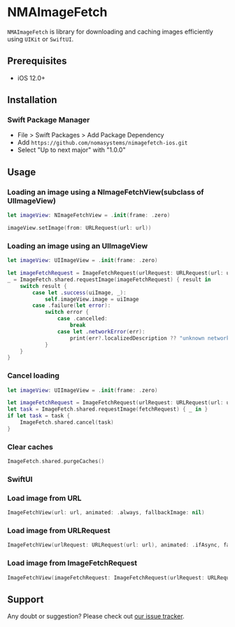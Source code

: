# NMAImageFetch

`NMAImageFetch` is library for downloading and caching images efficiently using `UIKit` or `SwiftUI`.

## Prerequisites

* iOS 12.0+

## Installation

### Swift Package Manager

* File > Swift Packages > Add Package Dependency
* Add `https://github.com/nomasystems/nimagefetch-ios.git`
* Select "Up to next major" with "1.0.0"

## Usage

### Loading an image using a NImageFetchView(subclass of UIImageView)

```swift
let imageView: NImageFetchView = .init(frame: .zero)

imageView.setImage(from: URLRequest(url: url))
```

### Loading an image using an UIImageView
```swift
let imageView: UIImageView = .init(frame: .zero)

let imageFetchRequest = ImageFetchRequest(urlRequest: URLRequest(url: url))
_ = ImageFetch.shared.requestImage(imageFetchRequest) { result in
    switch result {
        case let .success(uiImage, _):
            self.imageView.image = uiImage
        case .failure(let error):
            switch error {
                case .cancelled:
                    break
                case let .networkError(err):
                    print(err?.localizedDescription ?? "unknown network error")
            }
    }
}
```
### Cancel loading

```swift
let imageView: UIImageView = .init(frame: .zero)

let imageFetchRequest = ImageFetchRequest(urlRequest: URLRequest(url: url))
let task = ImageFetch.shared.requestImage(fetchRequest) { _ in }
if let task = task {
    ImageFetch.shared.cancel(task)
}
```

### Clear caches

```swift
ImageFetch.shared.purgeCaches()
```

### SwiftUI

### Load image from URL
```swift
ImageFetchView(url: url, animated: .always, fallbackImage: nil)
```

### Load image from URLRequest
```swift
ImageFetchView(urlRequest: URLRequest(url: url), animated: .ifAsync, fallbackImage: UIImage(named: "..."))
```

### Load image from ImageFetchRequest
```swift
ImageFetchView(imageFetchRequest: ImageFetchRequest(urlRequest: URLRequest(url: url)), animated: .never, fallbackImage: nil)
```

## Support

Any doubt or suggestion? Please check out [our issue tracker](https://github.com/nomasystems/nimagefetch-ios/issues).


